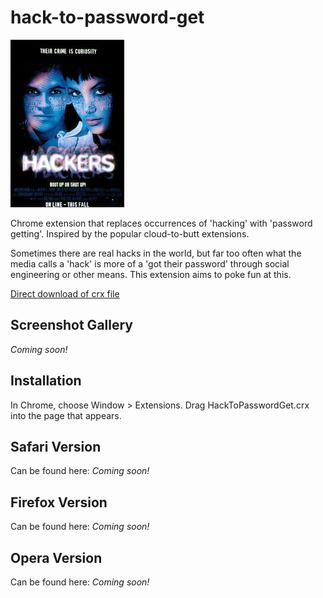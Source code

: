 hack-to-password-get
=============

![](logo.png)

Chrome extension that replaces occurrences of 'hacking' with 'password getting'. Inspired by the popular cloud-to-butt extensions.

Sometimes there are real hacks in the world, but far too often what the media calls a 'hack' is more of a 'got their password' through social engineering or other means. This extension aims to poke fun at this.

[Direct download of crx file](https://github.com/nix7drummer88/cloud-to-butt/blob/master/HackToPasswordGet.crx?raw=true)

Screenshot Gallery
------------------

_Coming soon!_

Installation
------------

In Chrome, choose Window > Extensions.  Drag HackToPasswordGet.crx into the page that appears.

Safari Version
--------------

Can be found here:
_Coming soon!_

Firefox Version
---------------

Can be found here:
_Coming soon!_


Opera Version
---------------

Can be found here:
_Coming soon!_
